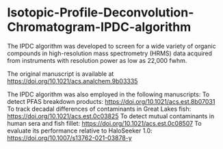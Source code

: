 # Isotopic-Profile-Deconvolution-Chromatogram-IPDC-algorithm
The IPDC algorithm was developed to screen for a wide variety of organic compounds in high-resolution mass spectrometry (HRMS) data acquired from instruments with resolution power as low as 22,000 fwhm.

The original manuscript is available at https://doi.org/10.1021/acs.analchem.9b03335

The IPDC algorithm was also employed in the following manuscripts:
To detect PFAS breakdown products: https://doi.org/10.1021/acs.est.8b07031
To track decadal differences of contaminants in Great Lakes fish: https://doi.org/10.1021/acs.est.0c03825
To detect mutual contaminants in human sera and fish fillet: https://doi.org/10.1021/acs.est.0c08507
To evaluate its performance relative to HaloSeeker 1.0: https://doi.org/10.1007/s13762-021-03878-y

